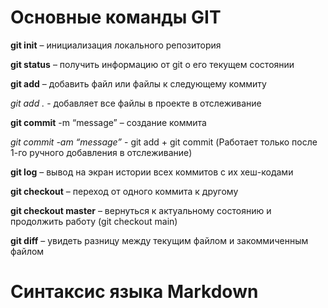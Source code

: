 # Основные команды GIT
**git init** – инициализация локального репозитория

**git status** – получить информацию от git о его текущем состоянии

**git add** – добавить файл или файлы к следующему коммиту

*git add .* - добавляет все файлы в проекте в отслеживание

**git commit** -m “message” – создание коммита

*git commit -am “message”* - git add + git commit (Работает только после 1-го ручного добавления в отслеживание)

**git log** – вывод на экран истории всех коммитов с их хеш-кодами

**git checkout** – переход от одного коммита к другому

**git checkout master** – вернуться к актуальному состоянию и продолжить работу (git checkout main)

**git diff** – увидеть разницу между текущим файлом и закоммиченным файлом


# Синтаксис языка Markdown